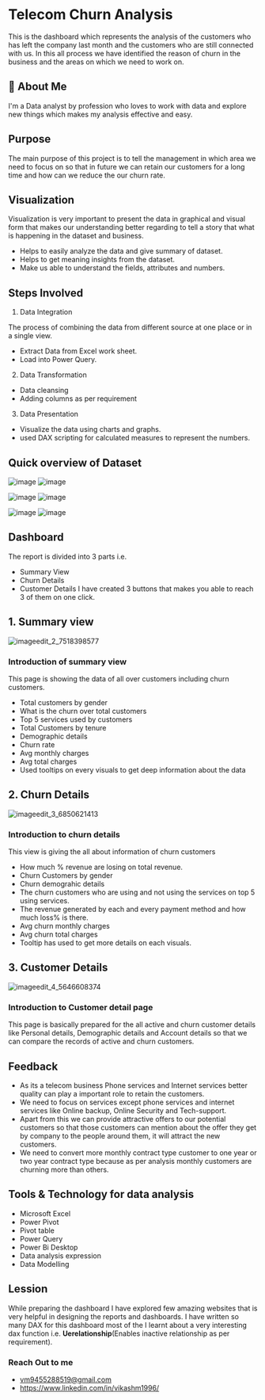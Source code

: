 
# Telecom Churn Analysis

This is the dashboard which represents the analysis of the customers who has left the company last month and the customers who are still connected with us. In this all process we have identified the reason of churn in the business and the areas on which we need to work on. 

## 🚀 About Me
I'm a Data analyst by profession who loves to work with data and explore new things which makes my analysis effective and easy.


## Purpose
The main purpose of this project is to tell the management in which area we need to focus on so that in future we can retain our customers for a long time and how can we reduce the our churn rate.
## Visualization
Visualization is very important to present the data in graphical and visual form that makes our understanding better regarding to tell a story that what is happening in the dataset and business.
- Helps to easily analyze the data and give summary of dataset.
- Helps to get meaning insights from the dataset.
- Make us able to understand the fields, attributes and numbers.


## Steps Involved
1. Data Integration

The process of combining the data from different source at one place or in a single view.
- Extract Data from Excel work sheet.
- Load into Power Query.
2. Data Transformation
- Data cleansing 
- Adding columns as per requirement
3. Data Presentation
- Visualize the data using charts and graphs.
- used DAX scripting for calculated measures to represent the numbers.

## Quick overview of Dataset
![image](https://user-images.githubusercontent.com/92555446/188495749-b766d8b0-29b0-4ddc-bc1c-3f914c0b2d79.png)
![image](https://user-images.githubusercontent.com/92555446/188495881-83f023af-8b16-4b21-9847-c9c25323840f.png)

![image](https://user-images.githubusercontent.com/92555446/188495780-feb566d8-4c2e-4d94-8ed5-ddc91f52020c.png)
![image](https://user-images.githubusercontent.com/92555446/188495802-918429d1-0ed6-4cdc-b3ec-3b90375df6d4.png)

![image](https://user-images.githubusercontent.com/92555446/188496089-78ddb241-3f94-407a-81dd-c3b9fae88d73.png)
![image](https://user-images.githubusercontent.com/92555446/188496104-a6779942-2663-479d-926a-3f976c122e87.png)


## Dashboard

The report is divided into 3 parts i.e. 
- Summary View
- Churn Details
- Customer Details
I have created 3 buttons that makes you able to reach 3 of them on one click. 

## 1. Summary view
![imageedit_2_7518398577](https://user-images.githubusercontent.com/92555446/188493004-49d05d0f-693e-434e-b932-197b16e6ad17.jpg)
### Introduction of summary view
This page is showing the data of all over customers including churn customers.
- Total customers by gender
- What is the churn over total customers
- Top 5 services used by customers
- Total Customers by tenure
- Demographic details
- Churn rate
- Avg monthly charges
- Avg total charges
- Used tooltips on every visuals to get deep information about the data
## 2. Churn Details
![imageedit_3_6850621413](https://user-images.githubusercontent.com/92555446/188496520-f81c3e37-51c6-42c2-ab6d-d48b6350dda7.jpg)
### Introduction to churn details
This view is giving the all about information of churn customers 
- How much % revenue are losing on total revenue.
- Churn Customers by gender
- Churn demograhic details
- The churn customers who are using and not using the services on top 5 using services.
- The revenue generated by each and every payment method and how much loss% is there.
- Avg churn monthly charges
- Avg churn total charges
- Tooltip has used to get more details on each visuals.
## 3. Customer Details
![imageedit_4_5646608374](https://user-images.githubusercontent.com/92555446/188497370-f755e430-47c8-4786-b30a-dddc9a038f29.gif)
### Introduction to Customer detail page
This page is basically prepared for the all active and churn customer details like Personal details, Demographic details and Account details so that we can compare the records of active and churn customers.

## Feedback
- As its a telecom business Phone services and Internet services better quality can play a important role to retain the customers.
- We need to focus on services except phone services and internet services like Online backup, Online Security and Tech-support.
- Apart from this we can provide attractive offers to our potential customers so that those customers can mention about the offer they get by company to the people around them, it will attract the new customers.
- We need to convert more monthly contract type customer to one year or two year contract type because as per analysis monthly customers are churning more than others.

## Tools & Technology for data analysis
- Microsoft Excel
- Power Pivot
- Pivot table
- Power Query
- Power Bi Desktop
- Data analysis expression
- Data Modelling

## Lession
While preparing the dashboard I have explored few amazing websites that is very helpful in designing the reports and dashboards. I have written so many DAX for this dashboard most of the I learnt about a very interesting dax function i.e. **Uerelationship**(Enables inactive relationship as per requirement).

### Reach Out to me
- vm9455288519@gmail.com
- https://www.linkedin.com/in/vikashm1996/














 

    
